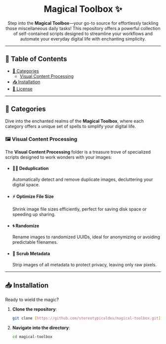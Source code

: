 <h1 align="center">
  Magical Toolbox ✨
</h1>

<p align="center">
  Step into the <strong>Magical Toolbox</strong>—your go-to source for effortlessly tackling those miscellaneous daily tasks! This repository offers a powerful collection of self-contained scripts designed to streamline your workflows and automate your everyday digital life with enchanting simplicity.
</p>

---

## 📜 Table of Contents

* [📁 Categories](#-categories)
    * [Visual Content Processing](#-visual-content-processing)
* [📥 Installation](#-installation)
* [👀 License](#-license)

---

## 📁 Categories

Dive into the enchanted realms of the **Magical Toolbox**, where each category offers a unique set of spells to simplify your digital life.

### 🖼️ Visual Content Processing

The **Visual Content Processing** folder is a treasure trove of specialized scripts designed to work wonders with your images:

* #### 🧙‍♂️ Deduplication

    Automatically detect and remove duplicate images, decluttering your digital space.

* #### ⚡ Optimize File Size

    Shrink image file sizes efficiently, perfect for saving disk space or speeding up sharing.

* #### 🌀 Randomize

    Rename images to randomized UUIDs, ideal for anonymizing or avoiding predictable filenames.

* #### 🧹 Scrub Metadata

    Strip images of all metadata to protect privacy, leaving only raw pixels.

---

## 📥 Installation

Ready to wield the magic?

1.  **Clone the repository**:
    ```bash
    git clone [https://github.com/stereotypicaldev/magical-toolbox.git](https://github.com/stereotypicaldev/magical-toolbox.git)
    ```
2.  **Navigate into the directory**:
    ```bash
    cd magical-toolbox
    ```
